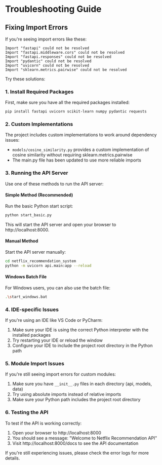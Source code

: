 # Troubleshooting Guide

## Fixing Import Errors

If you're seeing import errors like these:

```
Import "fastapi" could not be resolved
Import "fastapi.middleware.cors" could not be resolved
Import "fastapi.responses" could not be resolved
Import "pydantic" could not be resolved
Import "uvicorn" could not be resolved
Import "sklearn.metrics.pairwise" could not be resolved
```

Try these solutions:

### 1. Install Required Packages

First, make sure you have all the required packages installed:

```bash
pip install fastapi uvicorn scikit-learn numpy pydantic requests
```

### 2. Custom Implementations

The project includes custom implementations to work around dependency issues:

- `models/cosine_similarity.py` provides a custom implementation of cosine similarity without requiring sklearn.metrics.pairwise
- The main.py file has been updated to use more reliable imports

### 3. Running the API Server

Use one of these methods to run the API server:

#### Simple Method (Recommended)

Run the basic Python start script:

```bash
python start_basic.py
```

This will start the API server and open your browser to http://localhost:8000.

#### Manual Method

Start the API server manually:

```bash
cd netflix_recommendation_system
python -m uvicorn api.main:app --reload
```

#### Windows Batch File

For Windows users, you can also use the batch file:

```bash
.\start_windows.bat
```

### 4. IDE-specific Issues

If you're using an IDE like VS Code or PyCharm:

1. Make sure your IDE is using the correct Python interpreter with the installed packages
2. Try restarting your IDE or reload the window
3. Configure your IDE to include the project root directory in the Python path

### 5. Module Import Issues

If you're still seeing import errors for custom modules:

1. Make sure you have `__init__.py` files in each directory (api, models, data)
2. Try using absolute imports instead of relative imports
3. Make sure your Python path includes the project root directory

### 6. Testing the API

To test if the API is working correctly:

1. Open your browser to http://localhost:8000
2. You should see a message: "Welcome to Netflix Recommendation API"
3. Visit http://localhost:8000/docs to see the API documentation

If you're still experiencing issues, please check the error logs for more details. 